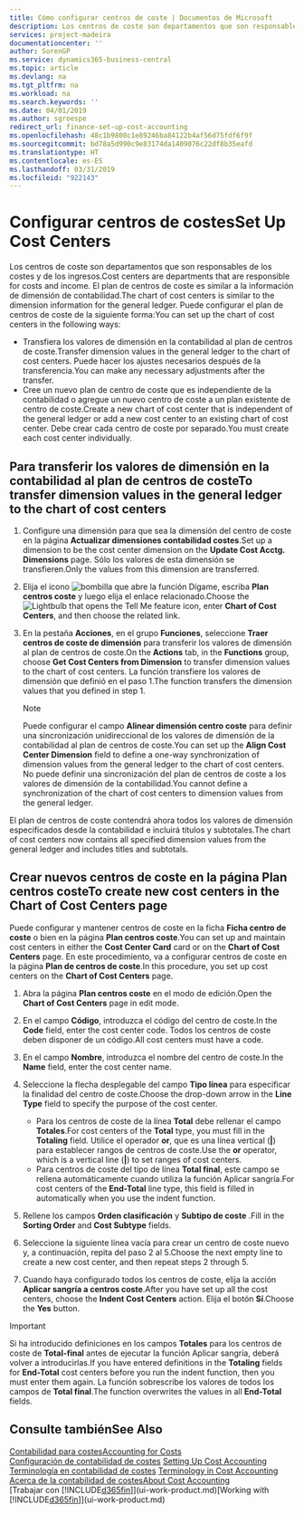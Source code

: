 ```yaml
---
title: Cómo configurar centros de coste | Documentos de Microsoft
description: Los centros de coste son departamentos que son responsables de los costes y de los ingresos. El plan de centros de coste es similar a la información de dimensión de contabilidad.
services: project-madeira
documentationcenter: ''
author: SorenGP
ms.service: dynamics365-business-central
ms.topic: article
ms.devlang: na
ms.tgt_pltfrm: na
ms.workload: na
ms.search.keywords: ''
ms.date: 04/01/2019
ms.author: sgroespe
redirect_url: finance-set-up-cost-accounting
ms.openlocfilehash: 48c1b9800c1e89246ba84122b4af56d75fdf6f9f
ms.sourcegitcommit: bd78a5d990c9e83174da1409076c22df8b35eafd
ms.translationtype: HT
ms.contentlocale: es-ES
ms.lasthandoff: 03/31/2019
ms.locfileid: "922143"
---
```

# <a name="set-up-cost-centers"></a><span data-ttu-id="066c5-104">Configurar centros de costes</span><span class="sxs-lookup"><span data-stu-id="066c5-104">Set Up Cost Centers</span></span>
<span data-ttu-id="066c5-105">Los centros de coste son departamentos que son responsables de los costes y de los ingresos.</span><span class="sxs-lookup"><span data-stu-id="066c5-105">Cost centers are departments that are responsible for costs and income.</span></span> <span data-ttu-id="066c5-106">El plan de centros de coste es similar a la información de dimensión de contabilidad.</span><span class="sxs-lookup"><span data-stu-id="066c5-106">The chart of cost centers is similar to the dimension information for the general ledger.</span></span> <span data-ttu-id="066c5-107">Puede configurar el plan de centros de coste de la siguiente forma:</span><span class="sxs-lookup"><span data-stu-id="066c5-107">You can set up the chart of cost centers in the following ways:</span></span>  

-   <span data-ttu-id="066c5-108">Transfiera los valores de dimensión en la contabilidad al plan de centros de coste.</span><span class="sxs-lookup"><span data-stu-id="066c5-108">Transfer dimension values in the general ledger to the chart of cost centers.</span></span> <span data-ttu-id="066c5-109">Puede hacer los ajustes necesarios después de la transferencia.</span><span class="sxs-lookup"><span data-stu-id="066c5-109">You can make any necessary adjustments after the transfer.</span></span>  
-   <span data-ttu-id="066c5-110">Cree un nuevo plan de centro de coste que es independiente de la contabilidad o agregue un nuevo centro de coste a un plan existente de centro de coste.</span><span class="sxs-lookup"><span data-stu-id="066c5-110">Create a new chart of cost center that is independent of the general ledger or add a new cost center to an existing chart of cost center.</span></span> <span data-ttu-id="066c5-111">Debe crear cada centro de coste por separado.</span><span class="sxs-lookup"><span data-stu-id="066c5-111">You must create each cost center individually.</span></span>  

## <a name="to-transfer-dimension-values-in-the-general-ledger-to-the-chart-of-cost-centers"></a><span data-ttu-id="066c5-112">Para transferir los valores de dimensión en la contabilidad al plan de centros de coste</span><span class="sxs-lookup"><span data-stu-id="066c5-112">To transfer dimension values in the general ledger to the chart of cost centers</span></span>  
1.  <span data-ttu-id="066c5-113">Configure una dimensión para que sea la dimensión del centro de coste en la página **Actualizar dimensiones contabilidad costes**.</span><span class="sxs-lookup"><span data-stu-id="066c5-113">Set up a dimension to be the cost center dimension on the **Update Cost Acctg. Dimensions** page.</span></span> <span data-ttu-id="066c5-114">Sólo los valores de esta dimensión se transfieren.</span><span class="sxs-lookup"><span data-stu-id="066c5-114">Only the values from this dimension are transferred.</span></span>  
2.  <span data-ttu-id="066c5-115">Elija el icono ![bombilla que abre la función Dígame](media/ui-search/search_small.png "Dígame que desea hacer"), escriba **Plan centros coste** y luego elija el enlace relacionado.</span><span class="sxs-lookup"><span data-stu-id="066c5-115">Choose the ![Lightbulb that opens the Tell Me feature](media/ui-search/search_small.png "Tell me what you want to do") icon, enter **Chart of Cost Centers**, and then choose the related link.</span></span>  
3.  <span data-ttu-id="066c5-116">En la pestaña **Acciones**, en el grupo **Funciones**, seleccione **Traer centros de coste de dimensión** para transferir los valores de dimensión al plan de centros de coste.</span><span class="sxs-lookup"><span data-stu-id="066c5-116">On the **Actions** tab, in the **Functions** group, choose **Get Cost Centers from Dimension** to transfer dimension values to the chart of cost centers.</span></span> <span data-ttu-id="066c5-117">La función transfiere los valores de dimensión que definió en el paso 1.</span><span class="sxs-lookup"><span data-stu-id="066c5-117">The function transfers the dimension values that you defined in step 1.</span></span>  

    > [!NOTE]  
    >  <span data-ttu-id="066c5-118">Puede configurar el campo **Alinear dimensión centro coste** para definir una sincronización unidireccional de los valores de dimensión de la contabilidad al plan de centros de coste.</span><span class="sxs-lookup"><span data-stu-id="066c5-118">You can set up the **Align Cost Center Dimension**  field to define a one-way synchronization of dimension values from the general ledger to the chart of cost centers.</span></span> <span data-ttu-id="066c5-119">No puede definir una sincronización del plan de centros de coste a los valores de dimensión de la contabilidad.</span><span class="sxs-lookup"><span data-stu-id="066c5-119">You cannot define a synchronization of the chart of cost centers to dimension values from the general ledger.</span></span>  

<span data-ttu-id="066c5-120">El plan de centros de coste contendrá ahora todos los valores de dimensión especificados desde la contabilidad e incluirá títulos y subtotales.</span><span class="sxs-lookup"><span data-stu-id="066c5-120">The chart of cost centers now contains all specified dimension values from the general ledger and includes titles and subtotals.</span></span>  

## <a name="to-create-new-cost-centers-in-the-chart-of-cost-centers-page"></a><span data-ttu-id="066c5-121">Crear nuevos centros de coste en la página Plan centros coste</span><span class="sxs-lookup"><span data-stu-id="066c5-121">To create new cost centers in the Chart of Cost Centers page</span></span>  
<span data-ttu-id="066c5-122">Puede configurar y mantener centros de coste en la ficha **Ficha centro de coste** o bien en la página **Plan centros coste**.</span><span class="sxs-lookup"><span data-stu-id="066c5-122">You can set up and maintain cost centers in either the **Cost Center Card** card or on the **Chart of Cost Centers** page.</span></span> <span data-ttu-id="066c5-123">En este procedimiento, va a configurar centros de coste en la página **Plan de centros de coste**.</span><span class="sxs-lookup"><span data-stu-id="066c5-123">In this procedure, you set up cost centers on the **Chart of Cost Centers** page.</span></span>  

1. <span data-ttu-id="066c5-124">Abra la página **Plan centros coste** en el modo de edición.</span><span class="sxs-lookup"><span data-stu-id="066c5-124">Open the **Chart of Cost Centers** page in edit mode.</span></span>  
2. <span data-ttu-id="066c5-125">En el campo **Código**, introduzca el código del centro de coste.</span><span class="sxs-lookup"><span data-stu-id="066c5-125">In the **Code** field, enter the cost center code.</span></span> <span data-ttu-id="066c5-126">Todos los centros de coste deben disponer de un código.</span><span class="sxs-lookup"><span data-stu-id="066c5-126">All cost centers must have a code.</span></span>  
3. <span data-ttu-id="066c5-127">En el campo **Nombre**, introduzca el nombre del centro de coste.</span><span class="sxs-lookup"><span data-stu-id="066c5-127">In the **Name** field, enter the cost center name.</span></span>  
4. <span data-ttu-id="066c5-128">Seleccione la flecha desplegable del campo **Tipo línea** para especificar la finalidad del centro de coste.</span><span class="sxs-lookup"><span data-stu-id="066c5-128">Choose the drop-down arrow in the **Line Type** field to specify the purpose of the cost center.</span></span>  

    - <span data-ttu-id="066c5-129">Para los centros de coste de la línea **Total** debe rellenar el campo **Totales**.</span><span class="sxs-lookup"><span data-stu-id="066c5-129">For cost centers of the **Total** type, you must fill in the **Totaling** field.</span></span> <span data-ttu-id="066c5-130">Utilice el operador **or**, que es una línea vertical (**&#124;**) para establecer rangos de centros de coste.</span><span class="sxs-lookup"><span data-stu-id="066c5-130">Use the **or** operator, which is a vertical line (**&#124;**) to set ranges of cost centers.</span></span>  
    - <span data-ttu-id="066c5-131">Para centros de coste del tipo de línea **Total final**, este campo se rellena automáticamente cuando utiliza la función Aplicar sangría.</span><span class="sxs-lookup"><span data-stu-id="066c5-131">For cost centers of the **End-Total** line type, this field is filled in automatically when you use the indent function.</span></span>  
5.  <span data-ttu-id="066c5-132">Rellene los campos **Orden clasificación** y **Subtipo de coste** .</span><span class="sxs-lookup"><span data-stu-id="066c5-132">Fill in the **Sorting Order** and **Cost Subtype** fields.</span></span>  
6.  <span data-ttu-id="066c5-133">Seleccione la siguiente línea vacía para crear un centro de coste nuevo y, a continuación, repita del paso 2 al 5.</span><span class="sxs-lookup"><span data-stu-id="066c5-133">Choose the next empty line to create a new cost center, and then repeat steps 2 through 5.</span></span>  
7.  <span data-ttu-id="066c5-134">Cuando haya configurado todos los centros de coste, elija la acción **Aplicar sangría a centros coste**.</span><span class="sxs-lookup"><span data-stu-id="066c5-134">After you have set up all the cost centers, choose the **Indent Cost Centers** action.</span></span> <span data-ttu-id="066c5-135">Elija el botón **Sí**.</span><span class="sxs-lookup"><span data-stu-id="066c5-135">Choose the **Yes** button.</span></span>  

> [!IMPORTANT]  
>  <span data-ttu-id="066c5-136">Si ha introducido definiciones en los campos **Totales** para los centros de coste de **Total-final** antes de ejecutar la función Aplicar sangría, deberá volver a introducirlas.</span><span class="sxs-lookup"><span data-stu-id="066c5-136">If you have entered definitions in the **Totaling** fields for **End-Total** cost centers before you run the indent function, then you must enter them again.</span></span> <span data-ttu-id="066c5-137">La función sobrescribe los valores de todos los campos de **Total final**.</span><span class="sxs-lookup"><span data-stu-id="066c5-137">The function overwrites the values in all **End-Total** fields.</span></span>  

## <a name="see-also"></a><span data-ttu-id="066c5-138">Consulte también</span><span class="sxs-lookup"><span data-stu-id="066c5-138">See Also</span></span>  
[<span data-ttu-id="066c5-139">Contabilidad para costes</span><span class="sxs-lookup"><span data-stu-id="066c5-139">Accounting for Costs</span></span>](finance-manage-cost-accounting.md)  
<span data-ttu-id="066c5-140">[Configuración de contabilidad de costes](finance-set-up-cost-accounting.md) </span><span class="sxs-lookup"><span data-stu-id="066c5-140">[Setting Up Cost Accounting](finance-set-up-cost-accounting.md) </span></span>  
<span data-ttu-id="066c5-141">[Terminología en contabilidad de costes](finance-terminology-in-cost-accounting.md) </span><span class="sxs-lookup"><span data-stu-id="066c5-141">[Terminology in Cost Accounting](finance-terminology-in-cost-accounting.md) </span></span>  
[<span data-ttu-id="066c5-142">Acerca de la contabilidad de costes</span><span class="sxs-lookup"><span data-stu-id="066c5-142">About Cost Accounting</span></span>](finance-about-cost-accounting.md)  
<span data-ttu-id="066c5-143">[Trabajar con [!INCLUDE[d365fin](includes/d365fin_md.md)]](ui-work-product.md)</span><span class="sxs-lookup"><span data-stu-id="066c5-143">[Working with [!INCLUDE[d365fin](includes/d365fin_md.md)]](ui-work-product.md)</span></span>
